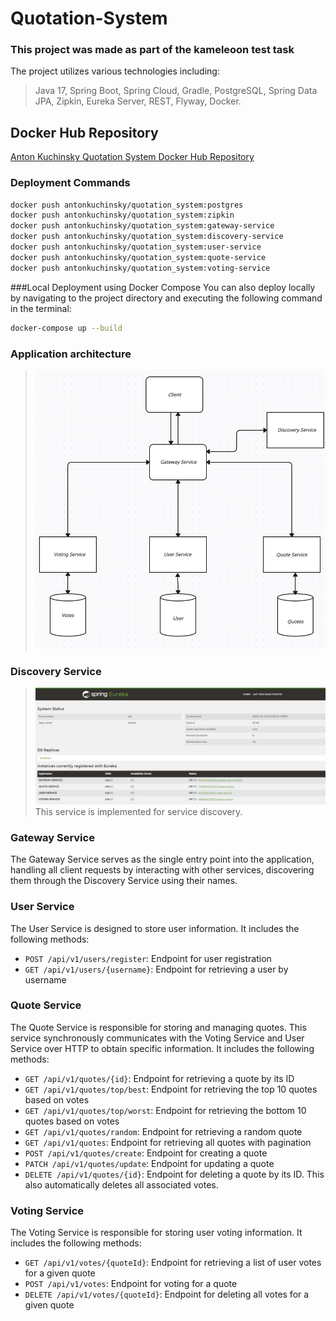 # Quotation-System
### This project was made as part of the kameleoon test task
The project utilizes various technologies including:
> Java 17, Spring Boot, Spring Cloud, Gradle, PostgreSQL, Spring Data JPA, Zipkin, Eureka Server, REST, Flyway, Docker.
## Docker Hub Repository

[Anton Kuchinsky Quotation System Docker Hub Repository](https://hub.docker.com/repository/docker/antonkuchinsky/quotation_system/general)

### Deployment Commands

```bash
docker push antonkuchinsky/quotation_system:postgres
docker push antonkuchinsky/quotation_system:zipkin
docker push antonkuchinsky/quotation_system:gateway-service
docker push antonkuchinsky/quotation_system:discovery-service
docker push antonkuchinsky/quotation_system:user-service
docker push antonkuchinsky/quotation_system:quote-service
docker push antonkuchinsky/quotation_system:voting-service
```
###Local Deployment using Docker Compose
You can also deploy locally by navigating to the project directory and executing the following command in the terminal:
```bash
docker-compose up --build
```
### Application architecture
>![Image alt](https://github.com/antonkuchinsky/Quotation-system/raw/master/schema.png)

### Discovery Service
>![Image alt](https://github.com/antonkuchinsky/Quotation-system/raw/master/discovery-image.png)
This service is implemented for service discovery.

### Gateway Service
The Gateway Service serves as the single entry point into the application, handling all client requests by interacting with other services, discovering them through the Discovery Service using their names.

### User Service

The User Service is designed to store user information. It includes the following methods:

- `POST /api/v1/users/register`: Endpoint for user registration
- `GET /api/v1/users/{username}`: Endpoint for retrieving a user by username

### Quote Service

The Quote Service is responsible for storing and managing quotes. This service synchronously communicates with the Voting Service and User Service over HTTP to obtain specific information. It includes the following methods:

- `GET /api/v1/quotes/{id}`: Endpoint for retrieving a quote by its ID
- `GET /api/v1/quotes/top/best`: Endpoint for retrieving the top 10 quotes based on votes
- `GET /api/v1/quotes/top/worst`: Endpoint for retrieving the bottom 10 quotes based on votes
- `GET /api/v1/quotes/random`: Endpoint for retrieving a random quote
- `GET /api/v1/quotes`: Endpoint for retrieving all quotes with pagination
- `POST /api/v1/quotes/create`: Endpoint for creating a quote
- `PATCH /api/v1/quotes/update`: Endpoint for updating a quote
- `DELETE /api/v1/quotes/{id}`: Endpoint for deleting a quote by its ID. This also automatically deletes all associated votes.

### Voting Service

The Voting Service is responsible for storing user voting information. It includes the following methods:

- `GET /api/v1/votes/{quoteId}`: Endpoint for retrieving a list of user votes for a given quote
- `POST /api/v1/votes`: Endpoint for voting for a quote
- `DELETE /api/v1/votes/{quoteId}`: Endpoint for deleting all votes for a given quote
